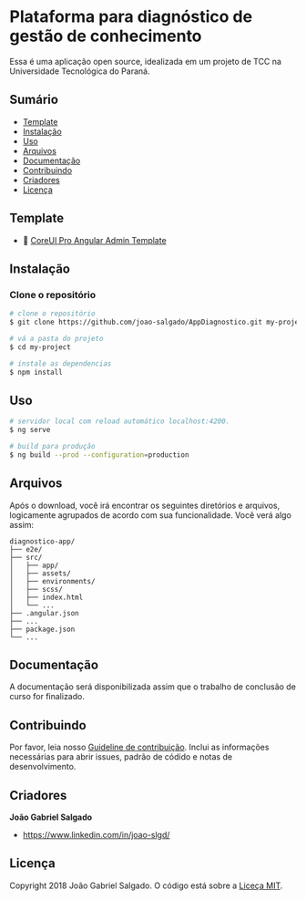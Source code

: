 # Plataforma para diagnóstico de gestão de conhecimento 

Essa é uma aplicação open source, idealizada em um projeto de TCC na Universidade Tecnológica do Paraná. 

## Sumário

* [Template](#Template)
* [Instalação](#Instalação)
* [Uso](#Uso)
* [Arquivos](#Arquivos)
* [Documentação](#Documentação)
* [Contribuindo](#Contribuindo)
* [Criadores](#Criadores)
* [Licença](#Licença)

## Template

* 💪  [CoreUI Pro Angular Admin Template](https://coreui.io/pro/angular)


## Instalação

### Clone o repositório

``` bash
# clone o repositório
$ git clone https://github.com/joao-salgado/AppDiagnostico.git my-project

# vá a pasta do projeto
$ cd my-project

# instale as dependencias
$ npm install
```

## Uso

``` bash
# servidor local com reload automático localhost:4200.
$ ng serve

# build para produção
$ ng build --prod --configuration=production
```

## Arquivos

Após o download, você irá encontrar os seguintes diretórios e arquivos, logicamente agrupados de acordo com sua funcionalidade. Você verá algo assim:

```
diagnostico-app/
├── e2e/
├── src/
│   ├── app/
│   ├── assets/
│   ├── environments/
│   ├── scss/
│   ├── index.html
│   └── ...
├── .angular.json
├── ...
├── package.json
└── ...
```

## Documentação

A documentação será disponibilizada assim que o trabalho de conclusão de curso for finalizado.

## Contribuindo

Por favor, leia nosso [Guideline de contribuição](https://github.com/joao-salgado/AppDiagnostico/blob/master/CONTRIBUTING.md). Inclui as informações necessárias para abrir issues, padrão de códido e notas de desenvolvimento.

## Criadores

**João Gabriel Salgado**

* <https://www.linkedin.com/in/joao-slgd/>

## Licença

Copyright 2018 João Gabriel Salgado. O código está sobre a [Liceça MIT](https://github.com/joao-salgado/AppDiagnostico/blob/master/LICENSE).
